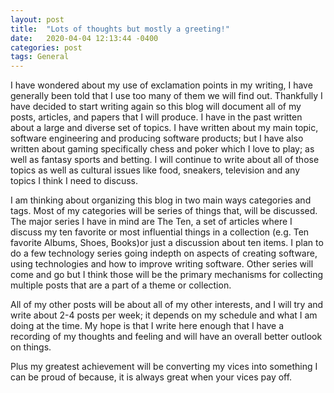 ```yaml
---
layout: post
title:  "Lots of thoughts but mostly a greeting!"
date:   2020-04-04 12:13:44 -0400
categories: post
tags: General
---
```


I have wondered about my use of exclamation points in my writing, I have generally been told that I use too many of them we will find out. Thankfully I have decided to start writing again so this blog will document all of my posts, articles, and papers that I will produce. I have in the past written about a large and diverse set of topics. I have written about my main topic, software engineering and producing software products; but I have also written about gaming specifically chess and poker which I love to play; as well as fantasy sports and betting. I will continue to write about all of those topics as well as cultural issues like food, sneakers, television and any topics I think I need to discuss.

I am thinking about organizing this blog in two main ways categories and tags. Most of my categories will be series of things that, will be discussed. The major series I have in mind are The Ten, a set of articles where I discuss my ten favorite or most influential things in a collection (e.g. Ten favorite Albums, Shoes, Books)or just a discussion about ten items. I plan to do a few technology series going indepth on aspects of creating software, using technologies and how to improve writing software. Other series will come and go but I think those will be the primary mechanisms for collecting multiple posts that are a part of a theme or collection.

All of my other posts will be about all of my other interests, and I will try and write about 2-4 posts per week; it depends on my schedule and what I am doing at the time. My hope is that I write here enough that I have a recording of my thoughts and feeling and will have an overall better outlook on things.

Plus my greatest achievement will be converting my vices into something I can be proud of because, it is always great when your vices pay off.
